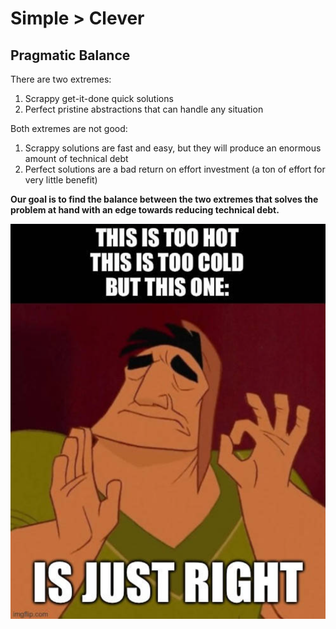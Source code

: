 
# Simple > Clever

## Pragmatic Balance

There are two extremes:
1. Scrappy get-it-done quick solutions
2. Perfect pristine abstractions that can handle any situation

Both extremes are not good:
1. Scrappy solutions are fast and easy, but they will produce an enormous amount of technical debt
2. Perfect solutions are a bad return on effort investment (a ton of effort for very little benefit)

**Our goal is to find the balance between the two extremes that solves the problem at hand with an edge towards reducing technical debt.**

![just_right_meme.png](../img/just_right_meme.png)